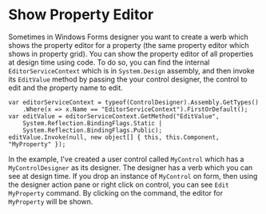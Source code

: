 # Show Property Editor
Sometimes in Windows Forms designer you want to create a werb which shows the property editor for a property (the same property editor which shows in property grid).
You can show the property editor of all properties at design time using code. 
To do so, you can find the internal `EditorServiceContext` which is in `System.Design` assembly, and then invoke its `EditValue` method by passing the your control designer, the control to edit and the property name to edit.

    var editorServiceContext = typeof(ControlDesigner).Assembly.GetTypes()
        .Where(x => x.Name == "EditorServiceContext").FirstOrDefault();
    var editValue = editorServiceContext.GetMethod("EditValue",
        System.Reflection.BindingFlags.Static |
        System.Reflection.BindingFlags.Public);
    editValue.Invoke(null, new object[] { this, this.Component, "MyProperty" });
    
In the example, I've created a user control called `MyControl` which has a `MyControlDesigner` as its designer. 
The designer has a verb which you can see at design time. If you drop an instance of `MyControl` on form, then using the designer action pane or right click on control, you can see `Edit MyProperty` command.
By clicking on the command, the editor for `MyProperty` will be shown.
